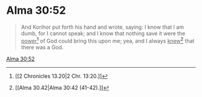 # Alma 30:52

> And Korihor put forth his hand and wrote, saying: I know that I am dumb, for I cannot speak; and I know that nothing save it were the <u>power</u>[^a] of God could bring this upon me; yea, and I always <u>knew</u>[^b] that there was a God.

[Alma 30:52](https://www.churchofjesuschrist.org/study/scriptures/bofm/alma/30?lang=eng&id=p52#p52)


[^a]: [[2 Chronicles 13.20|2 Chr. 13:20.]]
[^b]: [[Alma 30.42|Alma 30:42 (41-42).]]
